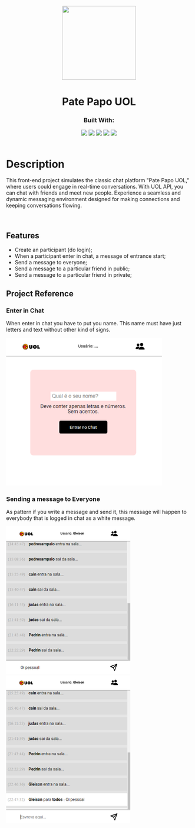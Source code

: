 <p align="center">
  <img  src="https://seeklogo.com/images/U/uol-logo-68F369E089-seeklogo.com.png"
    width="200px" height="200px" >
</p>
<h1 align="center">
  Pate Papo UOL
</h1>
<div align="center">

  <h3>Built With:</h3>
  <img src="https://img.shields.io/badge/React-20232A?style=for-the-badge&logo=react&logoColor=61DAFB" height="30px"/>
  <img src="https://img.shields.io/badge/React_Router-CA4245?style=for-the-badge&logo=react-router&logoColor=white" height="30px"/>
  <img src="https://img.shields.io/badge/styled--components-DB7093?style=for-the-badge&logo=styled-components&logoColor=white" height="30px"/>
  <img src="https://img.shields.io/badge/TypeScript-007ACC?style=for-the-badge&logo=typescript&logoColor=white" height="30px"/>
  <img src="https://img.shields.io/badge/Node.js-43853D?style=for-the-badge&logo=node.js&logoColor=white" height="30px"/>  

  <!-- Badges source: https://dev.to/envoy_/150-badges-for-github-pnk -->
</div>

<br/>

# Description

This front-end project simulates the classic chat platform "Pate Papo UOL," where users could engage in real-time conversations. With UOL API, you can chat with friends and meet new people. Experience a seamless and dynamic messaging environment designed for making connections and keeping conversations flowing.

</br>

## Features

-   Create an participant (do login);
-   When a participant enter in chat, a message of entrance start;
-   Send a message to everyone;
-   Send a message to a particular friend in public;
-   Send a message to a particular friend in private;

## Project Reference

### Enter in Chat
<p>When enter in chat you have to put you name. This name must have just letters and text without other kind of signs.</p>

<img src="./src/assets/images/login.png" height="400px" />

### Sending a message to Everyone
<p>As pattern if you write a message and send it, this message will happen to everybody that is logged in chat as a white message.</p>

<img src="./src/assets/images/escrevendo.png" height="400px" />
<img src="./src/assets/images/enviado.png" height="400px" />




